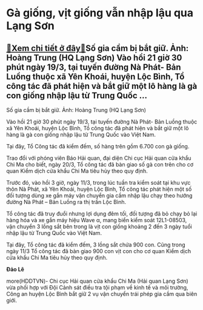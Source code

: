 Gà giống, vịt giống vẫn nhập lậu qua Lạng Sơn
=============================================

[:gift:Xem chi tiết ở đây:gift:](https://hddtvn.com/ga-giong-vit-giong-van-nhap-lau-qua-lang-son-2/)Số gia cầm bị bắt giữ. Ảnh: Hoàng Trung (HQ Lạng Sơn) Vào hồi 21 giờ 30 phút ngày 19/3, tại tuyến đường Nà Phát- Bản Luồng thuộc xã Yên Khoái, huyện Lộc Bình, Tổ công tác đã phát hiện và bắt giữ một lô hàng là gà con giống nhập lậu từ Trung Quốc …
-------------------------------------------------------------------------------------------------------------------------------------------------------------------------------------------------------------------------------------------------------







 






 Số gia cầm bị bắt giữ. Ảnh: Hoàng Trung (HQ Lạng Sơn) 


Vào hồi 21 giờ 30 phút ngày 19/3, tại tuyến đường Nà Phát- Bản Luồng thuộc xã Yên Khoái, huyện Lộc Bình, Tổ công tác đã phát hiện và bắt giữ một lô hàng là gà con giống nhập lậu từ Trung Quốc vào Việt Nam.


 Tại đây, Tổ Công tác đã kiểm đếm, số hàng trên gồm 6.700 con gà giống. 


 Trao đổi với phóng viên Báo Hải quan, đại diện Chi cục Hải quan cửa khẩu Chi Ma cho biết, ngày 20/3, Tổ công tác đã bàn giao số gà con trên cho cơ quan Kiểm dịch cửa khẩu Chi Ma tiêu hủy theo quy định. 


 Trước đó, vào hồi 3 giờ, ngày 11/3, trong lúc tuần tra kiểm soát tại khu vực thôn Nà Phát, xã Yên Khoái, huyện Lộc Bình, Tổ công tác phát hiện một số đối tượng dùng xe gắn máy vận chuyển gia cầm nhập lậu chạy theo hướng đường Nà Phát – Bản Luồng ra thị trấn Lộc Bình. 


 Tổ công tác đã truy đuổi nhưng lợi dụng đêm tối, đối tượng đã bỏ chạy bỏ lại hàng hóa và xe gắn máy hiệu Wave α, mang biển kiểm soát 12L1-08503, vận chuyển 3 lồng sắt bên trong là vịt con giống khoảng 2 đến 3 ngày tuổi nhập lậu từ Trung Quốc vào Việt Nam.


 Tại đây, Tổ công tác đã kiểm đếm, 3 lồng sắt chứa 900 con. Cũng trong ngày 11/3 Tổ công tác đã bàn giao 900 con vịt con cho cơ quan Kiểm dịch cửa khẩu Chi Ma tiêu hủy theo quy định. 






**Đảo Lê**



more(HDDTVN)- Chi cục Hải quan cửa khẩu Chi Ma (Hải quan Lạng Sơn) vừa phối hợp với Đội Cảnh sát điều tra tội phạm về kinh tế và môi trường, Công an huyện Lộc Bình bắt giữ 2 vụ vận chuyển trái phép gia cầm qua biên giới.

